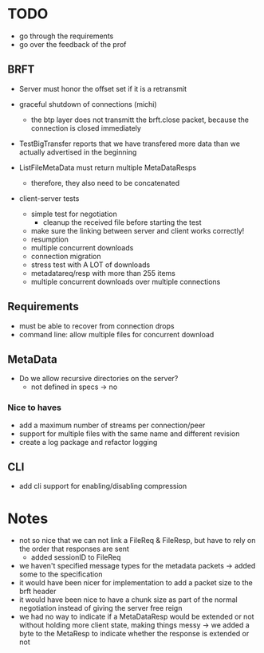 # TODO
- go through the requirements
- go over the feedback of the prof

## BRFT
- Server must honor the offset set if it is a retransmit 
- graceful shutdown of connections (michi)
    - the btp layer does not transmitt the brft.close packet, because the connection is closed immediately
- TestBigTransfer reports that we have transfered more data than we actually advertised in the beginning
- ListFileMetaData must return multiple MetaDataResps
    - therefore, they also need to be concatenated

- client-server tests
    - simple test for negotiation
        - cleanup the received file before starting the test
    - make sure the linking between server and client works correctly!
    - resumption
    - multiple concurrent downloads
    - connection migration
    - stress test with A LOT of downloads
    - metadatareq/resp with more than 255 items
    - multiple concurrent downloads over multiple connections

## Requirements
- must be able to recover from connection drops
- command line: allow multiple files for concurrent download

## MetaData
- Do we allow recursive directories on the server?
    - not defined in specs -> no

### Nice to haves
- add a maximum number of streams per connection/peer
- support for multiple files with the same name and different revision
- create a log package and refactor logging

## CLI
- add cli support for enabling/disabling compression

# Notes
- not so nice that we can not link a FileReq & FileResp, but have to rely on the order that responses are sent
    - added sessionID to FileReq
- we haven't specified message types for the metadata packets -> added some to the specification
- it would have been nicer for implementation to add a packet size to the brft header
- it would have been nice to have a chunk size as part of the normal negotiation instead of giving the server free reign
- we had no way to indicate if a MetaDataResp would be extended or not without holding more client state, making things messy
    -> we added a byte to the MetaResp to indicate whether the response is extended or not
